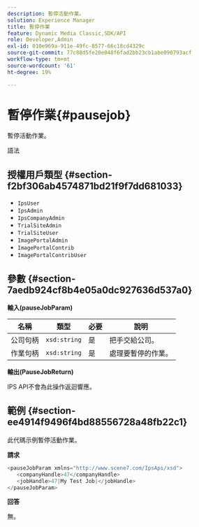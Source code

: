 ```yaml
---
description: 暫停活動作業。
solution: Experience Manager
title: 暫停作業
feature: Dynamic Media Classic,SDK/API
role: Developer,Admin
exl-id: 010e969a-911e-49fc-8577-66c18cd4329c
source-git-commit: 77c88d5fe20e048f6fad2bb23cb1abe090793acf
workflow-type: tm+mt
source-wordcount: '61'
ht-degree: 19%

---
```


# 暫停作業{#pausejob}

暫停活動作業。

語法

## 授權用戶類型 {#section-f2bf306ab4574871bd21f9f7dd681033}

* `IpsUser`
* `IpsAdmin`
* `IpsCompanyAdmin`
* `TrialSiteAdmin`
* `TrialSiteUser`
* `ImagePortalAdmin`
* `ImagePortalContrib`
* `ImagePortalContribUser`

## 參數 {#section-7aedb924cf8b4e05a0dc927636d537a0}

**輸入(pauseJobParam)**

| 名稱 | 類型 | 必要 | 說明 |
|---|---|---|---|
| 公司句柄 | `xsd:string` | 是 | 把手交給公司。 |
| 作業句柄 | `xsd:string` | 是 | 處理要暫停的作業。 |

**輸出(PauseJobReturn)**

IPS API不會為此操作返迴響應。

## 範例 {#section-ee4914f9496f4bd88556728a48fb22c1}

此代碼示例暫停活動作業。

**請求**

```java
<pauseJobParam xmlns="http://www.scene7.com/IpsApi/xsd">
   <companyHandle>47</companyHandle>
   <jobHandle>47|My Test Job|</jobHandle>
</pauseJobParam>
```

**回答**

無。
